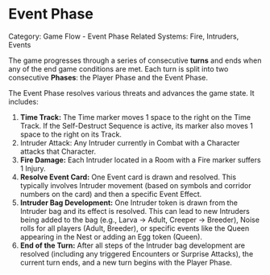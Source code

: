 # Event Phase

Category: Game Flow - Event Phase
Related Systems: Fire, Intruders, Events

The game progresses through a series of consecutive **turns** and ends when any of the end game conditions are met. Each turn is split into two consecutive **Phases**: the Player Phase and the Event Phase.

The Event Phase resolves various threats and advances the game state. It includes:

1. **Time Track:** The Time marker moves 1 space to the right on the Time Track. If the Self-Destruct Sequence is active, its marker also moves 1 space to the right on its Track.
2. Intruder Attack: Any Intruder currently in Combat with a Character attacks that Character.
3. **Fire Damage:** Each Intruder located in a Room with a Fire marker suffers 1 Injury.
4. **Resolve Event Card:** One Event card is drawn and resolved. This typically involves Intruder movement (based on symbols and corridor numbers on the card) and then a specific Event Effect.
5. **Intruder Bag Development:** One Intruder token is drawn from the Intruder bag and its effect is resolved. This can lead to new Intruders being added to the bag (e.g., Larva → Adult, Creeper → Breeder), Noise rolls for all players (Adult, Breeder), or specific events like the Queen appearing in the Nest or adding an Egg token (Queen).
6. **End of the Turn:** After all steps of the Intruder bag development are resolved (including any triggered Encounters or Surprise Attacks), the current turn ends, and a new turn begins with the Player Phase.
